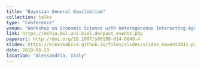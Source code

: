 ```yaml
---
title: "Bayesian General Equilibrium"
collection: talks
type: "Conference"
venue: "Workshop on Economic Science with Heterogeneous Interacting Agents"
link: https://eshia.bwl.uni-kiel.de/past_events.php
paperurl: http://doi.org/10.1007/s00199-014-0849-4
slides: https://alexisakira.github.io/files/slides/slides_maxent2011.pdf
date: 2010-06-23
location: "Alessandria, Italy"
---
```


